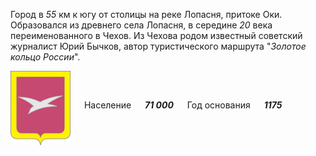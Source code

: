 <!--2021-11-05 13:29:03-->
Город в *55* км к югу от столицы на реке Лопасня, притоке Оки.
Образовался из древнего села Лопасня, в середине *20* века переименованного в Чехов.
Из Чехова родом известный советский журналист Юрий Бычков, автор туристического маршрута "*Золотое кольцо России*".

<img src="/posts/Места Подмосковья/im/Chehov.png" align="middle" width="96px"> &emsp; 
Население &emsp; ***71 000*** &emsp;
Год основания &emsp; ***1175***